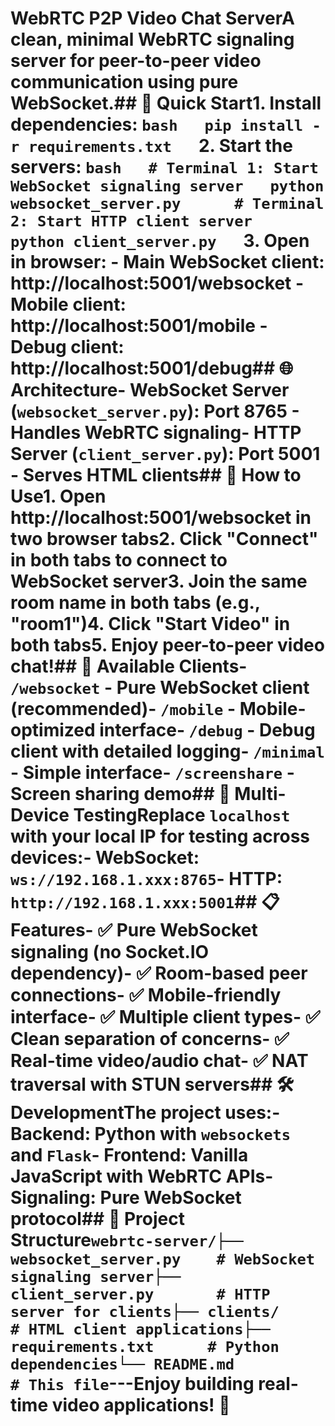 # WebRTC P2P Video Chat ServerA clean, minimal WebRTC signaling server for peer-to-peer video communication using pure WebSocket.## 🚀 Quick Start1. **Install dependencies:**   ```bash   pip install -r requirements.txt   ```2. **Start the servers:**   ```bash   # Terminal 1: Start WebSocket signaling server   python websocket_server.py      # Terminal 2: Start HTTP client server   python client_server.py   ```3. **Open in browser:**   - Main WebSocket client: http://localhost:5001/websocket   - Mobile client: http://localhost:5001/mobile   - Debug client: http://localhost:5001/debug## 🌐 Architecture- **WebSocket Server** (`websocket_server.py`): Port 8765 - Handles WebRTC signaling- **HTTP Server** (`client_server.py`): Port 5001 - Serves HTML clients## 🎥 How to Use1. Open http://localhost:5001/websocket in two browser tabs2. Click "Connect" in both tabs to connect to WebSocket server3. Join the same room name in both tabs (e.g., "room1")4. Click "Start Video" in both tabs5. Enjoy peer-to-peer video chat!## 📱 Available Clients- `/websocket` - Pure WebSocket client (recommended)- `/mobile` - Mobile-optimized interface- `/debug` - Debug client with detailed logging- `/minimal` - Simple interface- `/screenshare` - Screen sharing demo## 🔧 Multi-Device TestingReplace `localhost` with your local IP for testing across devices:- WebSocket: `ws://192.168.1.xxx:8765`- HTTP: `http://192.168.1.xxx:5001`## 📋 Features- ✅ Pure WebSocket signaling (no Socket.IO dependency)- ✅ Room-based peer connections- ✅ Mobile-friendly interface- ✅ Multiple client types- ✅ Clean separation of concerns- ✅ Real-time video/audio chat- ✅ NAT traversal with STUN servers## 🛠 DevelopmentThe project uses:- **Backend**: Python with `websockets` and `Flask`- **Frontend**: Vanilla JavaScript with WebRTC APIs- **Signaling**: Pure WebSocket protocol## 📁 Project Structure```webrtc-server/├── websocket_server.py    # WebSocket signaling server├── client_server.py       # HTTP server for clients├── clients/              # HTML client applications├── requirements.txt      # Python dependencies└── README.md            # This file```---**Enjoy building real-time video applications! 🎉**